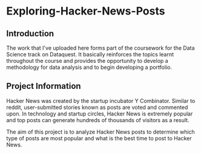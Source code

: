 # Exploring-Hacker-News-Posts

## Introduction
The work that I've uploaded here forms part of the coursework for the Data Science track on Dataquest. It basically reinforces the topics learnt throughout the course and provides the opportunity to develop a methodology for data analysis and to begin developing a portfolio.

## Project Information
Hacker News was created by the startup incubator Y Combinator. Similar to reddit, user-submitted stories known as posts are voted and commented upon. In technology and startup circles, Hacker News is extremely popular and top posts can generate hundreds of thousands of visitors as a result.

The aim of this project is to analyze Hacker News posts to determine which type of posts are most popular and what is the best time to post to Hacker News. 
